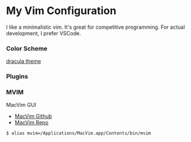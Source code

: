 # My Vim Configuration
I like a minimalistic vim. It's great for competitive programming. For actual development, I prefer VSCode.

### Color Scheme
[dracula theme](https://draculatheme.com/)

### Plugins


### MVIM
MacVim GUI
- [MacVim Github](https://github.com/macvim-dev/macvim)
- [MacVim Repo](https://macvim-dev.github.io/macvim/)
```
$ alias mvim=/Applications/MacVim.app/Contents/bin/mvim
```
